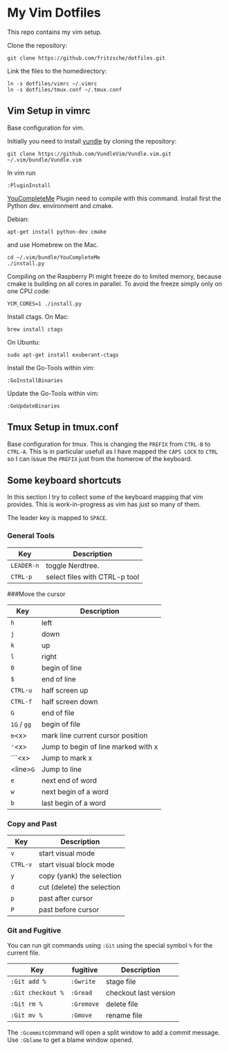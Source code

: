 # My Vim Dotfiles

This repo contains my vim setup.

Clone the repository:
```
git clone https://github.com/fritzsche/dotfiles.git
```

Link the files to the homedirectory:
```
ln -s dotfiles/vimrc ~/.vimrc
ln -s dotfiles/tmux.conf ~/.tmux.conf
```

## Vim Setup in vimrc

Base configuration for vim.

Initially you need to install [vundle](https://github.com/VundleVim/Vundle.vim) by cloning the repository:
````
git clone https://github.com/VundleVim/Vundle.vim.git ~/.vim/bundle/Vundle.vim
````

In vim run

```
:PluginInstall
```

[YouCompleteMe](https://github.com/Valloric/YouCompleteMe) Plugin need to compile with this command. Install first the Python dev. environment and cmake.

Debian:
```
apt-get install python-dev cmake
```

and use Homebrew on the Mac.

```
cd ~/.vim/bundle/YouCompleteMe
./install.py
```

Compiling on the Raspberry Pi might freeze do to limited memory, because cmake is building on all cores in parallel. To avoid the freeze simply only on one CPU code:

```
YCM_CORES=1 ./install.py
```

Install ctags. On Mac:
```
brew install ctags
```

On Ubuntu:
```
sudo apt-get install exuberant-ctags
```

Install the Go-Tools within vim:
```
:GoInstallBinaries
```

Update the Go-Tools within vim:
```
:GoUpdateBinaries
```

## Tmux Setup in tmux.conf

Base configuration for tmux. This is changing the `PREFIX` from `CTRL-B` to `CTRL-A`. This is in particular usefull as I have mapped the `CAPS LOCK` to `CTRL` so I can issue the `PREFIX` just from the homerow of the keyboard.

## Some keyboard shortcuts

In this section I try to collect some of the keyboard mapping that vim provides. This is work-in-progress as vim has just so many of them.

The leader key is mapped to `SPACE`.

### General Tools

Key       | Description
----------|---------------
`LEADER-n` | toggle Nerdtree.
`CTRL-p`   | select files with CTRL-p tool

###Move the cursor

 Key       | Description
----------|---------------
`h`       | left
`j`       | down
`k`       | up
`l`       | right
`0`       | begin of line
`$`       | end of line
`CTRL-u`  | half screen up
`CTRL-f`  | half screen down
`G`       | end of file
`1G` / `gg` | begin of file
`m`\<x\>     | mark line current cursor position
`'`\<x\>     | Jump to begin of line marked with x
`\``\<x\>   | Jump to mark x
\<line\>`G` | Jump to line
`e` | next end of word
`w` | next begin of a word
`b` | last begin of a word

### Copy and Past

  Key       | Description
 ----------|---------------
 `v`       | start visual mode
 `CTRL-v`  | start visual block mode
 `y`       | copy (yank) the selection
 `d`       | cut (delete) the selection
 `p`       | past after cursor
 `P`       | past before cursor

### Git and Fugitive
You can run git commands using `:Git` using the special symbol `%` for the current file.

Key       | fugitive | Description
----------|----------|----
`:Git add %`| `:Gwrite` | stage file
`:Git checkout %`| `:Gread` | checkout last version
`:Git rm %` | `:Gremove` | delete file
`:Git mv %` | `:Gmove` |rename file

The `:Gcommit`command will open a split window to add a commit message. Use `:Gblame` to get a blame window opened.



